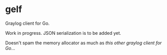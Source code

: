 # gelf

Graylog client for Go.

Work in progress. JSON serialization is to be added yet.

Doesn't spam the memory allocator as much as _this other graylog client for Go_...
